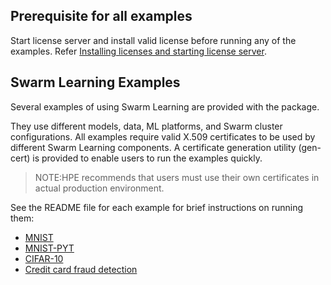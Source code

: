 ## Prerequisite for all examples
Start license server and install valid license before running any of the examples. Refer [Installing licenses and starting license server](/docs/Install/HPE_Swarm_Learning_installation.md).

## Swarm Learning Examples

Several examples of using Swarm Learning are provided with the package. 

They use different models, data, ML platforms, and Swarm cluster configurations. All examples require valid X.509 certificates to be used by different Swarm Learning components. A certificate generation utility (gen-cert) is provided to enable users to run the examples quickly.

<blockquote>
NOTE:HPE recommends that users must use their own certificates in actual production environment.

</blockquote>

See the README file for each example for brief instructions on running them:
-   [MNIST](/docs/User/MNIST.md)
-   [MNIST-PYT](/docs/User/MNIST-PYT.md)
-   [CIFAR-10](/docs/User/CIFAR-10.md)
-   [Credit card fraud detection](/docs/User/Credit_card_fraud_detection.md)
